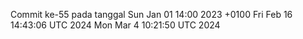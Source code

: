 Commit ke-55 pada tanggal Sun Jan 01 14:00 2023 +0100
Fri Feb 16 14:43:06 UTC 2024
Mon Mar  4 10:21:50 UTC 2024
